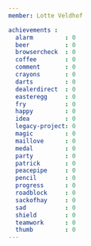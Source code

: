 ```yaml
---
member: Lotte Veldhof

achievements :
  alarm         : 0
  beer          : 0
  browsercheck  : 0
  coffee        : 0
  comment       : 0
  crayons       : 0
  darts         : 0
  dealerdirect  : 0
  easteregg     : 0
  fry           : 0
  happy         : 0
  idea          : 0
  legacy-project: 0
  magic         : 0
  maillove      : 0
  medal         : 0
  party         : 0
  patrick       : 0
  peacepipe     : 0
  pencil        : 0
  progress      : 0
  roadblock     : 0
  sackofhay     : 0
  sad           : 0
  shield        : 0
  teamwork      : 0
  thumb         : 0
---
```

